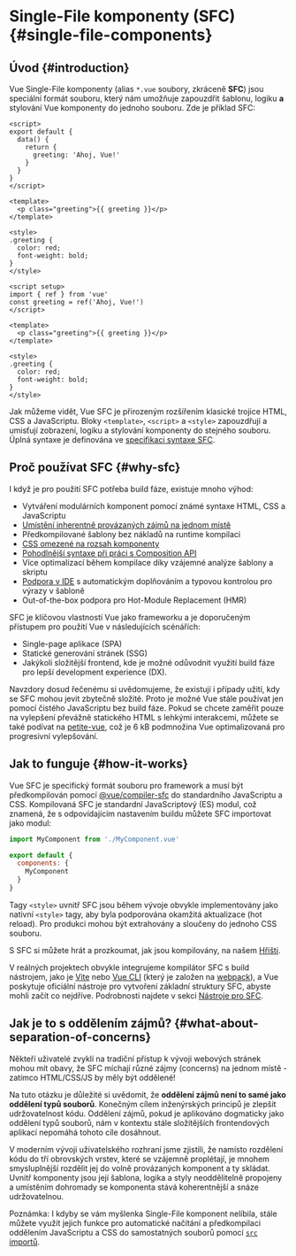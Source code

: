 # Single-File komponenty (SFC) {#single-file-components}

## Úvod {#introduction}

Vue Single-File komponenty (alias `*.vue` soubory, zkráceně **SFC**) jsou speciální formát souboru, který nám umožňuje zapouzdřit šablonu, logiku **a** stylování Vue komponenty do jednoho souboru. Zde je příklad SFC:

<div class="options-api">

```vue
<script>
export default {
  data() {
    return {
      greeting: 'Ahoj, Vue!'
    }
  }
}
</script>

<template>
  <p class="greeting">{{ greeting }}</p>
</template>

<style>
.greeting {
  color: red;
  font-weight: bold;
}
</style>
```

</div>

<div class="composition-api">

```vue
<script setup>
import { ref } from 'vue'
const greeting = ref('Ahoj, Vue!')
</script>

<template>
  <p class="greeting">{{ greeting }}</p>
</template>

<style>
.greeting {
  color: red;
  font-weight: bold;
}
</style>
```

</div>

Jak můžeme vidět, Vue SFC je přirozeným rozšířením klasické trojice HTML, CSS a&nbsp;JavaScriptu. Bloky `<template>`, `<script>` a `<style>` zapouzdřují a umisťují zobrazení, logiku a stylování komponenty do stejného souboru. Úplná syntaxe je definována ve [specifikaci syntaxe SFC](/api/sfc-spec).

## Proč používat SFC {#why-sfc}

I když je pro použití SFC potřeba build fáze, existuje mnoho výhod:

- Vytváření modulárních komponent pomocí známé syntaxe HTML, CSS a JavaScriptu
- [Umístění inherentně provázaných zájmů na jednom místě](#what-about-separation-of-concerns)
- Předkompilované šablony bez nákladů na runtime kompilaci
- [CSS omezené na rozsah komponenty](/api/sfc-css-features)
- [Pohodlnější syntaxe při práci s Composition API](/api/sfc-script-setup)
- Více optimalizací během kompilace díky vzájemné analýze šablony a skriptu
- [Podpora v IDE](/guide/scaling-up/tooling#ide-support) s automatickým doplňováním a typovou kontrolou pro výrazy v šabloně
- Out-of-the-box podpora pro Hot-Module Replacement (HMR)

SFC je klíčovou vlastností Vue jako frameworku a je doporučeným přístupem pro použití Vue v následujících scénářích:

- Single-page aplikace (SPA)
- Statické generování stránek (SSG)
- Jakýkoli složitější frontend, kde je možné odůvodnit využití build fáze pro lepší development experience (DX).

Navzdory dosud řečenému si uvědomujeme, že existují i případy užití, kdy se SFC mohou jevit zbytečně složité. Proto je možné Vue stále používat jen pomocí čistého JavaScriptu bez build fáze. Pokud se chcete zaměřit pouze na vylepšení převážně statického HTML s lehkými interakcemi, můžete se také podívat na [petite-vue](https://github.com/vuejs/petite-vue), což je 6&nbsp;kB podmnožina Vue optimalizovaná pro progresivní vylepšování.

## Jak to funguje {#how-it-works}

Vue SFC je specifický formát souboru pro framework a musí být předkompilován pomocí [@vue/compiler-sfc](https://github.com/vuejs/core/tree/main/packages/compiler-sfc) do standardního JavaScriptu a CSS. Kompilovaná SFC je standardní JavaScriptový (ES) modul, což znamená, že s odpovídajícím nastavením buildu můžete SFC importovat jako modul:

```js
import MyComponent from './MyComponent.vue'

export default {
  components: {
    MyComponent
  }
}
```

Tagy `<style>` uvnitř SFC jsou během vývoje obvykle implementovány jako nativní `<style>` tagy, aby byla podporována okamžitá aktualizace (hot reload). Pro produkci mohou být extrahovány a sloučeny do jednoho CSS souboru.

S SFC si můžete hrát a prozkoumat, jak jsou kompilovány, na našem [Hřišti](https://play.vuejs.org/).

V reálných projektech obvykle integrujeme kompilátor SFC s build nástrojem, jako je [Vite](https://vitejs.dev/) nebo [Vue CLI](http://cli.vuejs.org/) (který je založen na [webpack](https://webpack.js.org/)), a Vue poskytuje oficiální nástroje pro vytvoření základní struktury SFC, abyste mohli začít co nejdříve. Podrobnosti najdete v&nbsp;sekci [Nástroje pro SFC](/guide/scaling-up/tooling).

## Jak je to s oddělením zájmů? {#what-about-separation-of-concerns}

Někteří uživatelé zvyklí na tradiční přístup k vývoji webových stránek mohou mít obavy, že SFC míchají různé zájmy (concerns) na jednom místě - zatímco HTML/CSS/JS by měly být oddělené!

Na tuto otázku je důležité si uvědomit, že **oddělení zájmů není to samé jako oddělení typů souborů**. Konečným cílem inženýrských principů je zlepšit udržovatelnost kódu. Oddělení zájmů, pokud je aplikováno dogmaticky jako oddělení typů souborů, nám v&nbsp;kontextu stále složitějších frontendových aplikací nepomáhá tohoto cíle dosáhnout.

V moderním vývoji uživatelského rozhraní jsme zjistili, že namísto rozdělení kódu do tří obrovských vrstev, které se vzájemně proplétají, je mnohem smysluplnější rozdělit jej do volně provázaných komponent a ty skládat. Uvnitř komponenty jsou její šablona, logika a&nbsp;styly neoddělitelně propojeny a umístěním dohromady se komponenta stává koherentnější a snáze udržovatelnou.

Poznámka: I kdyby se vám myšlenka Single-File komponent nelíbila, stále můžete využít jejich funkce pro automatické načítání a předkompilaci oddělením JavaScriptu a CSS do samostatných souborů pomocí [`src` importů](/api/sfc-spec#src-imports).
